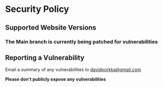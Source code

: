 # Security Policy

## Supported Website Versions

### The Main branch is currently being patched for vulnerabilities

## Reporting a Vulnerability

Email a summary of any vulnerabilities to davidporkka@gmail.com 

**Please don't publicly expose any vulnerabilities**
